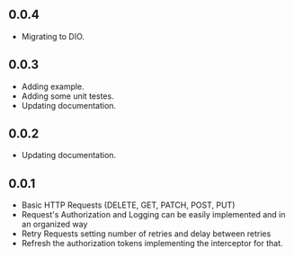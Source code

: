 ## 0.0.4

* Migrating to DIO.

## 0.0.3

* Adding example.
* Adding some unit testes.
* Updating documentation.

## 0.0.2

* Updating documentation.

## 0.0.1

* Basic HTTP Requests (DELETE, GET, PATCH, POST, PUT)
* Request's Authorization and Logging can be easily implemented and in an organized way
* Retry Requests setting number of retries and delay between retries
* Refresh the authorization tokens implementing the interceptor for that.
